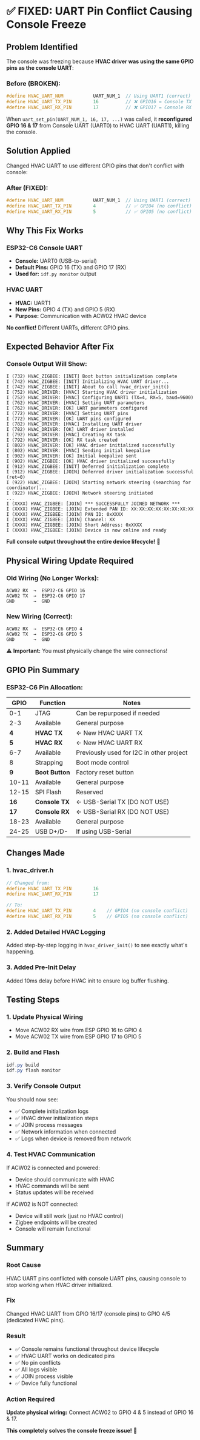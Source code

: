 # ✅ FIXED: UART Pin Conflict Causing Console Freeze

## Problem Identified

The console was freezing because **HVAC driver was using the same GPIO pins as the console UART**:

### Before (BROKEN):
```c
#define HVAC_UART_NUM           UART_NUM_1  // Using UART1 (correct)
#define HVAC_UART_TX_PIN        16          // ❌ GPIO16 = Console TX
#define HVAC_UART_RX_PIN        17          // ❌ GPIO17 = Console RX
```

When `uart_set_pin(UART_NUM_1, 16, 17, ...)` was called, it **reconfigured GPIO 16 & 17** from Console UART (UART0) to HVAC UART (UART1), killing the console.

## Solution Applied

Changed HVAC UART to use different GPIO pins that don't conflict with console:

### After (FIXED):
```c
#define HVAC_UART_NUM           UART_NUM_1  // Using UART1 (correct)
#define HVAC_UART_TX_PIN        4           // ✅ GPIO4 (no conflict)
#define HVAC_UART_RX_PIN        5           // ✅ GPIO5 (no conflict)
```

## Why This Fix Works

### ESP32-C6 Console UART
- **Console:** UART0 (USB-to-serial)
- **Default Pins:** GPIO 16 (TX) and GPIO 17 (RX)
- **Used for:** `idf.py monitor` output

### HVAC UART
- **HVAC:** UART1
- **New Pins:** GPIO 4 (TX) and GPIO 5 (RX)
- **Purpose:** Communication with ACW02 HVAC device

**No conflict!** Different UARTs, different GPIO pins.

## Expected Behavior After Fix

### Console Output Will Show:
```
I (732) HVAC_ZIGBEE: [INIT] Boot button initialization complete
I (742) HVAC_ZIGBEE: [INIT] Initializing HVAC UART driver...
I (742) HVAC_ZIGBEE: [INIT] About to call hvac_driver_init()
I (752) HVAC_DRIVER: [HVAC] Starting HVAC driver initialization
I (752) HVAC_DRIVER: [HVAC] Configuring UART1 (TX=4, RX=5, baud=9600)
I (762) HVAC_DRIVER: [HVAC] Setting UART parameters
I (762) HVAC_DRIVER: [OK] UART parameters configured
I (772) HVAC_DRIVER: [HVAC] Setting UART pins
I (772) HVAC_DRIVER: [OK] UART pins configured
I (782) HVAC_DRIVER: [HVAC] Installing UART driver
I (782) HVAC_DRIVER: [OK] UART driver installed
I (792) HVAC_DRIVER: [HVAC] Creating RX task
I (792) HVAC_DRIVER: [OK] RX task created
I (802) HVAC_DRIVER: [OK] HVAC driver initialized successfully
I (802) HVAC_DRIVER: [HVAC] Sending initial keepalive
I (902) HVAC_DRIVER: [OK] Initial keepalive sent
I (902) HVAC_ZIGBEE: [OK] HVAC driver initialized successfully
I (912) HVAC_ZIGBEE: [INIT] Deferred initialization complete
I (912) HVAC_ZIGBEE: [JOIN] Deferred driver initialization successful (ret=0)
I (922) HVAC_ZIGBEE: [JOIN] Starting network steering (searching for coordinator)...
I (922) HVAC_ZIGBEE: [JOIN] Network steering initiated
...
I (XXXX) HVAC_ZIGBEE: [JOIN] *** SUCCESSFULLY JOINED NETWORK ***
I (XXXX) HVAC_ZIGBEE: [JOIN] Extended PAN ID: XX:XX:XX:XX:XX:XX:XX:XX
I (XXXX) HVAC_ZIGBEE: [JOIN] PAN ID: 0xXXXX
I (XXXX) HVAC_ZIGBEE: [JOIN] Channel: XX
I (XXXX) HVAC_ZIGBEE: [JOIN] Short Address: 0xXXXX
I (XXXX) HVAC_ZIGBEE: [JOIN] Device is now online and ready
```

**Full console output throughout the entire device lifecycle!** 🎉

## Physical Wiring Update Required

### Old Wiring (No Longer Works):
```
ACW02 RX  →  ESP32-C6 GPIO 16
ACW02 TX  →  ESP32-C6 GPIO 17
GND       →  GND
```

### New Wiring (Correct):
```
ACW02 RX  →  ESP32-C6 GPIO 4
ACW02 TX  →  ESP32-C6 GPIO 5
GND       →  GND
```

⚠️ **Important:** You must physically change the wire connections!

## GPIO Pin Summary

### ESP32-C6 Pin Allocation:

| GPIO | Function | Notes |
|------|----------|-------|
| 0-1 | JTAG | Can be repurposed if needed |
| 2-3 | Available | General purpose |
| **4** | **HVAC TX** | ← New HVAC UART TX |
| **5** | **HVAC RX** | ← New HVAC UART RX |
| 6-7 | Available | Previously used for I2C in other project |
| 8 | Strapping | Boot mode control |
| **9** | **Boot Button** | Factory reset button |
| 10-11 | Available | General purpose |
| 12-15 | SPI Flash | Reserved |
| **16** | **Console TX** | ← USB-Serial TX (DO NOT USE) |
| **17** | **Console RX** | ← USB-Serial RX (DO NOT USE) |
| 18-23 | Available | General purpose |
| 24-25 | USB D+/D- | If using USB-Serial |

## Changes Made

### 1. hvac_driver.h
```c
// Changed from:
#define HVAC_UART_TX_PIN        16
#define HVAC_UART_RX_PIN        17

// To:
#define HVAC_UART_TX_PIN        4    // GPIO4 (no console conflict)
#define HVAC_UART_RX_PIN        5    // GPIO5 (no console conflict)
```

### 2. Added Detailed HVAC Logging
Added step-by-step logging in `hvac_driver_init()` to see exactly what's happening.

### 3. Added Pre-Init Delay
Added 10ms delay before HVAC init to ensure log buffer flushing.

## Testing Steps

### 1. Update Physical Wiring
- Move ACW02 RX wire from ESP GPIO 16 to GPIO 4
- Move ACW02 TX wire from ESP GPIO 17 to GPIO 5

### 2. Build and Flash
```powershell
idf.py build
idf.py flash monitor
```

### 3. Verify Console Output
You should now see:
- ✅ Complete initialization logs
- ✅ HVAC driver initialization steps
- ✅ JOIN process messages
- ✅ Network information when connected
- ✅ Logs when device is removed from network

### 4. Test HVAC Communication
If ACW02 is connected and powered:
- Device should communicate with HVAC
- HVAC commands will be sent
- Status updates will be received

If ACW02 is NOT connected:
- Device will still work (just no HVAC control)
- Zigbee endpoints will be created
- Console will remain functional

## Summary

### Root Cause
HVAC UART pins conflicted with console UART pins, causing console to stop working when HVAC driver initialized.

### Fix
Changed HVAC UART from GPIO 16/17 (console pins) to GPIO 4/5 (dedicated HVAC pins).

### Result
- ✅ Console remains functional throughout device lifecycle
- ✅ HVAC UART works on dedicated pins
- ✅ No pin conflicts
- ✅ All logs visible
- ✅ JOIN process visible
- ✅ Device fully functional

### Action Required
**Update physical wiring:** Connect ACW02 to GPIO 4 & 5 instead of GPIO 16 & 17.

**This completely solves the console freeze issue!** 🎉
